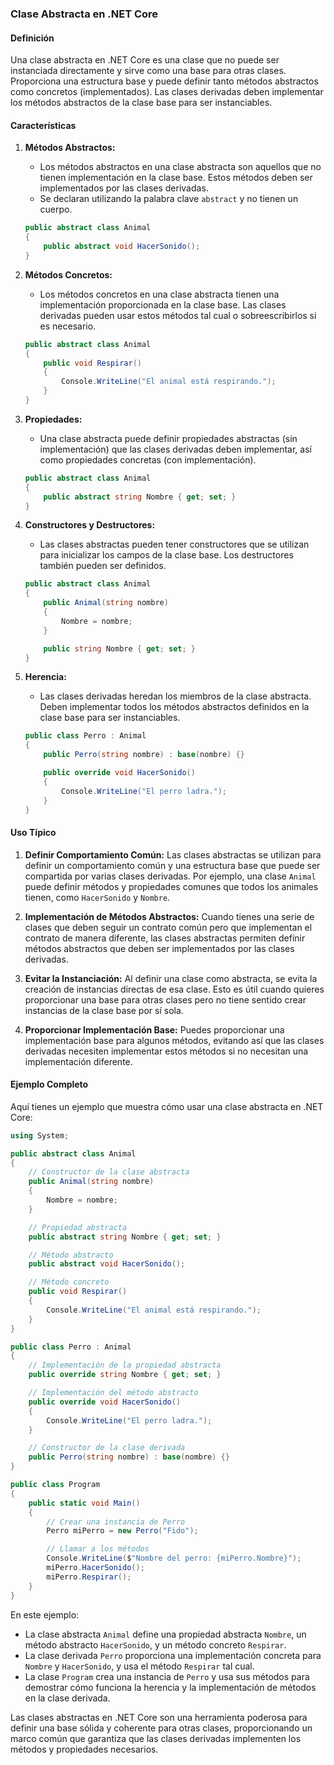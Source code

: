 ### **Clase Abstracta en .NET Core**

#### **Definición**

Una clase abstracta en .NET Core es una clase que no puede ser instanciada directamente y sirve como una base para otras clases. Proporciona una estructura base y puede definir tanto métodos abstractos como concretos (implementados). Las clases derivadas deben implementar los métodos abstractos de la clase base para ser instanciables.

#### **Características**

1. **Métodos Abstractos:**
   - Los métodos abstractos en una clase abstracta son aquellos que no tienen implementación en la clase base. Estos métodos deben ser implementados por las clases derivadas.
   - Se declaran utilizando la palabra clave `abstract` y no tienen un cuerpo.
   ```csharp
   public abstract class Animal
   {
       public abstract void HacerSonido();
   }
   ```

2. **Métodos Concretos:**
   - Los métodos concretos en una clase abstracta tienen una implementación proporcionada en la clase base. Las clases derivadas pueden usar estos métodos tal cual o sobreescribirlos si es necesario.
   ```csharp
   public abstract class Animal
   {
       public void Respirar()
       {
           Console.WriteLine("El animal está respirando.");
       }
   }
   ```

3. **Propiedades:**
   - Una clase abstracta puede definir propiedades abstractas (sin implementación) que las clases derivadas deben implementar, así como propiedades concretas (con implementación).
   ```csharp
   public abstract class Animal
   {
       public abstract string Nombre { get; set; }
   }
   ```

4. **Constructores y Destructores:**
   - Las clases abstractas pueden tener constructores que se utilizan para inicializar los campos de la clase base. Los destructores también pueden ser definidos.
   ```csharp
   public abstract class Animal
   {
       public Animal(string nombre)
       {
           Nombre = nombre;
       }

       public string Nombre { get; set; }
   }
   ```

5. **Herencia:**
   - Las clases derivadas heredan los miembros de la clase abstracta. Deben implementar todos los métodos abstractos definidos en la clase base para ser instanciables.
   ```csharp
   public class Perro : Animal
   {
       public Perro(string nombre) : base(nombre) {}

       public override void HacerSonido()
       {
           Console.WriteLine("El perro ladra.");
       }
   }
   ```

#### **Uso Típico**

1. **Definir Comportamiento Común:**
   Las clases abstractas se utilizan para definir un comportamiento común y una estructura base que puede ser compartida por varias clases derivadas. Por ejemplo, una clase `Animal` puede definir métodos y propiedades comunes que todos los animales tienen, como `HacerSonido` y `Nombre`.

2. **Implementación de Métodos Abstractos:**
   Cuando tienes una serie de clases que deben seguir un contrato común pero que implementan el contrato de manera diferente, las clases abstractas permiten definir métodos abstractos que deben ser implementados por las clases derivadas.

3. **Evitar la Instanciación:**
   Al definir una clase como abstracta, se evita la creación de instancias directas de esa clase. Esto es útil cuando quieres proporcionar una base para otras clases pero no tiene sentido crear instancias de la clase base por sí sola.

4. **Proporcionar Implementación Base:**
   Puedes proporcionar una implementación base para algunos métodos, evitando así que las clases derivadas necesiten implementar estos métodos si no necesitan una implementación diferente.

#### **Ejemplo Completo**

Aquí tienes un ejemplo que muestra cómo usar una clase abstracta en .NET Core:

```csharp
using System;

public abstract class Animal
{
    // Constructor de la clase abstracta
    public Animal(string nombre)
    {
        Nombre = nombre;
    }

    // Propiedad abstracta
    public abstract string Nombre { get; set; }

    // Método abstracto
    public abstract void HacerSonido();

    // Método concreto
    public void Respirar()
    {
        Console.WriteLine("El animal está respirando.");
    }
}

public class Perro : Animal
{
    // Implementación de la propiedad abstracta
    public override string Nombre { get; set; }

    // Implementación del método abstracto
    public override void HacerSonido()
    {
        Console.WriteLine("El perro ladra.");
    }

    // Constructor de la clase derivada
    public Perro(string nombre) : base(nombre) {}
}

public class Program
{
    public static void Main()
    {
        // Crear una instancia de Perro
        Perro miPerro = new Perro("Fido");

        // Llamar a los métodos
        Console.WriteLine($"Nombre del perro: {miPerro.Nombre}");
        miPerro.HacerSonido();
        miPerro.Respirar();
    }
}
```

En este ejemplo:

- La clase abstracta `Animal` define una propiedad abstracta `Nombre`, un método abstracto `HacerSonido`, y un método concreto `Respirar`.
- La clase derivada `Perro` proporciona una implementación concreta para `Nombre` y `HacerSonido`, y usa el método `Respirar` tal cual.
- La clase `Program` crea una instancia de `Perro` y usa sus métodos para demostrar cómo funciona la herencia y la implementación de métodos en la clase derivada.

Las clases abstractas en .NET Core son una herramienta poderosa para definir una base sólida y coherente para otras clases, proporcionando un marco común que garantiza que las clases derivadas implementen los métodos y propiedades necesarios.
